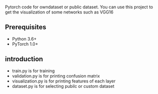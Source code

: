 Pytorch code for owndataset or public dataset. You can use this project to get the visualization of some networks such as VGG16

## Prerequisites
- Python 3.6+
- PyTorch 1.0+

## introduction
- train.py is for training
- validation.py is for printing confusion matrix
- visualization.py is for printing features of each layer
- dataset.py is for selecting pubilc or custom dataset



